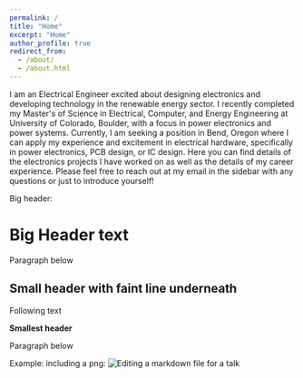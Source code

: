 ```yaml
---
permalink: /
title: "Home"
excerpt: "Home"
author_profile: true
redirect_from: 
  - /about/
  - /about.html
---
```


I am an Electrical Engineer excited about designing electronics and developing technology in the renewable energy sector. I recently completed my Master's of Science in Electrical, Computer, and Energy Engineering at University of Colorado, Boulder, with a focus in power electronics and power systems. Currently, I am seeking a position in Bend, Oregon where I can apply my experience and excitement in electrical hardware, specifically in power electronics, PCB design, or IC design. Here you can find details of the electronics projects I have worked on as well as the details of my career experience. Please feel free to reach out at my email in the sidebar with any questions or just to introduce yourself!

Big header:

Big Header text
======
Paragraph below

Small header with faint line underneath
------
Following text

**Smallest header**

Paragraph below

Example: including a png:
![Editing a markdown file for a talk](/images/editing-talk.png)


